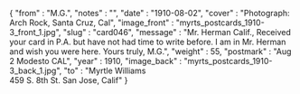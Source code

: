 {
  "from" : "M.G.",
  "notes" : "",
  "date" : "1910-08-02",
  "cover" : "Photograph: Arch Rock, Santa Cruz, Cal",
  "image_front" : "myrts_postcards_1910-3_front_1.jpg",
  "slug" : "card046",
  "message" : "Mr. Herman Calif., Received your card in P.A. but have not had time to write before. I am in Mr. Herman and wish you were here. Yours truly, M.G.",
  "weight" : 55,
  "postmark" : "Aug 2 Modesto CAL",
  "year" : 1910,
  "image_back" : "myrts_postcards_1910-3_back_1.jpg",
  "to" : "Myrtle Williams<br> 459 S. 8th St. San Jose, Calif"
}
